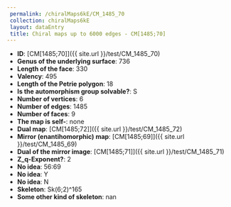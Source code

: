 ```yaml
--- 
 permalink: /chiralMaps6kE/CM_1485_70 
 collection: chiralMaps6kE
 layout: dataEntry
 title: Chiral maps up to 6000 edges - CM[1485;70]
---
```


- **ID**: [CM[1485;70]]({{ site.url }}/test/CM_1485_70)
- **Genus of the underlying surface**: 736
- **Length of the face**: 330
- **Valency**: 495
- **Length of the Petrie polygon**: 18
- **Is the automorphism group solvable?**: S
- **Number of vertices**: 6
- **Number of edges**: 1485
- **Number of faces**: 9
- **The map is self-**: none
- **Dual map**: [CM[1485;72]]({{ site.url }}/test/CM_1485_72)
- **Mirror (enantihomorphic) map**: [CM[1485;69]]({{ site.url }}/test/CM_1485_69)
- **Dual of the mirror image**: [CM[1485;71]]({{ site.url }}/test/CM_1485_71)
- **Z_q-Exponent?**: 2
- **No idea**:  56:69
- **No idea**: Y
- **No idea**: N
- **Skeleton**: Sk(6;2)^165
- **Some other kind of skeleton**: nan
